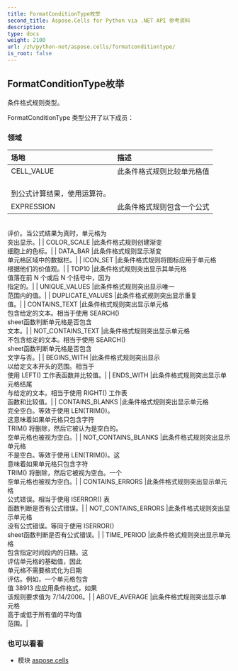 ```yaml
---
title: FormatConditionType枚举
second_title: Aspose.Cells for Python via .NET API 参考资料
description:
type: docs
weight: 2100
url: /zh/python-net/aspose.cells/formatconditiontype/
is_root: false
---
```

## FormatConditionType枚举
条件格式规则类型。



FormatConditionType 类型公开了以下成员：

### 领域
|场地|描述|
| :- | :- |
| CELL_VALUE |此条件格式规则比较单元格值<br/>到公式计算结果，使用运算符。|
| EXPRESSION |此条件格式规则包含一个公式<br/>评价。当公式结果为真时，单元格为<br/>突出显示。|
| COLOR_SCALE |此条件格式规则创建渐变<br/>细胞上的色标。|
| DATA_BAR |此条件格式规则显示渐变<br/>单元格区域中的数据栏。|
| ICON_SET |此条件格式规则将图标应用于单元格<br/>根据他们的价值观。|
| TOP10 |此条件格式规则突出显示其单元格<br/>值落在前 N 个或后 N 个括号中，因为<br/>指定的。|
| UNIQUE_VALUES |此条件格式规则突出显示唯一<br/>范围内的值。|
| DUPLICATE_VALUES |此条件格式规则突出显示重复<br/>值。|
| CONTAINS_TEXT |此条件格式规则突出显示单元格<br/>包含给定的文本。相当于使用 SEARCH()<br/>sheet函数判断单元格是否包含<br/>文本。|
| NOT_CONTAINS_TEXT |此条件格式规则突出显示单元格<br/>不包含给定的文本。相当于使用 SEARCH()<br/>sheet函数判断单元格是否包含<br/>文字与否。|
| BEGINS_WITH |此条件格式规则突出显示<br/>以给定文本开头的范围。相当于<br/>使用 LEFT() 工作表函数并比较值。|
| ENDS_WITH |此条件格式规则突出显示单元格结尾<br/>与给定的文本。相当于使用 RIGHT() 工作表<br/>函数和比较值。|
| CONTAINS_BLANKS |此条件格式规则突出显示单元格<br/>完全空白。等效于使用 LEN(TRIM())。<br/>这意味着如果单元格只包含字符<br/>TRIM() 将删除，然后它被认为是空白的。<br/>空单元格也被视为空白。|
| NOT_CONTAINS_BLANKS |此条件格式规则突出显示单元格<br/>不是空白。等效于使用 LEN(TRIM())。这<br/>意味着如果单元格只包含字符<br/>TRIM() 将删除，然后它被视为空白。一个<br/>空单元格也被视为空白。|
| CONTAINS_ERRORS |此条件格式规则突出显示单元格<br/>公式错误。相当于使用 ISERROR() 表<br/>函数判断是否有公式错误。|
| NOT_CONTAINS_ERRORS |此条件格式规则突出显示单元格<br/>没有公式错误。等同于使用 ISERROR()<br/> sheet函数判断是否有公式错误。|
| TIME_PERIOD |此条件格式规则突出显示单元格<br/>包含指定时间段内的日期。这<br/>评估单元格的基础值，因此<br/>单元格不需要格式化为日期<br/>评估。例如，一个单元格包含<br/>值 38913 应应用条件格式，如果<br/>该规则要求值为 7/14/2006。|
| ABOVE_AVERAGE |此条件格式规则突出显示单元格<br/>高于或低于所有值的平均值<br/>范围。|



### 也可以看看
* 模块 [aspose.cells](..)
